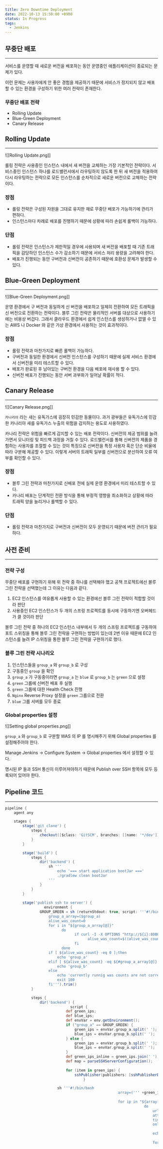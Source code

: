```yaml
---
title: Zero Downtime Deployment
date: 2022-10-13 15:50:00 +0900
status: In Progress
tags:
  - Jenkins
---
```


## 무중단 배포

---

서비스를 운영할 때 새로운 버전을 배포하는 동안 운영중인 애플리케이션이 종료되는 문제가 있다.

이런 문제는 사용자에게 안 좋은 경험을 제공하기 때문에 서비스가 정지되지 않고 배포할 수 있는 환경을 구성하기 위한 여러 전략이 존재한다.

### 무중단 배포 전략

- Rolling Update
- Blue-Green Deployment
- Canary Release

## Rolling Update

---

![[Rolling Update.png]]

롤링 전략은 사용중인 인스턴스 내에서 새 버전을 교체하는 가장 기본적인 전략이다. 서비스중인 인스턴스 하나를 로드밸런서에서 라우팅하지 않도록 한 뒤 새 버전을 적용하여 다시 라우팅하는 전략으로 모든 인스턴스를 순차적으로 새로운 버전으로 교체하는 전략이다.

### 장점

- 롤링 전략은 구성된 자원을 그대로 유지한 채로 무중단 배포가 가능하기에 관리가 편하다.
- 인스턴스마다 차례로 배포를 진행하기 때문에 상황에 따라 손쉽게 롤백이 가능하다.

### 단점

- 롤링 전략은 인스턴스가 제한적일 경우에 사용되며 새 버전을 배포할 때 기존 트래픽을 감당하던 인스턴스 수가 감소하기 때문에 서비스 처리 용량을 고려해야 한다.
- 배포가 진행되는 동안 구버전과 신버전이 공존하기 때문에 호환성 문제가 발생할 수 있다.

## Blue-Green Deployment

---

![[Blue-Green Deployment.png]]

운영 환경에서 구 버전과 동일하게 신 버전을 배포하고 일제히 전환하여 모든 트래픽을 신 버전으로 전환하는 전략이다. 블루 그린 전략은 물리적인 서버를 대상으로 사용하기에는 비용상 버겁다. 그래서 클라우드 환경에서 쉽게 인스턴스를 생성하거나 없앨 수 있는 AWS 나 Docker 와 같은 가상 환경에서 사용하는 것이 효과적이다.

### 장점

- 롤링 전략과 마찬가지로 빠른 롤백이 가능하다.
- 구버전과 동일한 환경에서 신버전 인스턴스를 구성하기 때문에 실제 서비스 환경에서 신버전을 미리 테스트할 수 있다.
- 배포가 완료된 후 남아있는 구버전 환경을 다음 배포에 재사용 할 수 있다.
- 신버전 배포가 진행되는 동안 서버 과부화가 일어날 확률이 적다.

## Canary Release

---

![[Canary Release.png]]

`카나리아` 라는 새는 유독가스에 굉장히 민감한 동물이다. 과거 광부들은 유독가스에 민감한 카나리아 새를 유독가스 누출의 위험을 감지하는 용도로 사용하였다.

카나리 전략은 위험을 빠르게 감지할 수 있는 배포 전략이다. 신버전의 제공 범위를 늘려가면서 모니터링 및 피드백 과정을 거칠 수 있다. 로드밸런서를 통해 신버전의 제품을 경험하는 사용자를 조절할 수 있는 것이 특징으로 신버전을 특정 사용자 혹은 단순 비율에 따라 구분해 제공할 수 있다. 이렇게 서버의 트래픽 일부를 신버전으로 분산하여 오류 여부를 확인할 수 있다.

### 장점

- 블루 그린 전략과 마찬가지로 신배포 전에 실제 운영 환경에서 미리 테스트할 수 있다.
- 카나리 배포는 단계적인 전환 방식을 통해 부정적 영향을 최소화하고 상황에 따라 트래픽 양을 늘리거나 롤백할 수 있다.

### 단점

- 롤링 전략과 마찬가지로 구버전과 신버전이 모두 운영되기 때문에 버전 관리가 필요하다.

## 사전 준비

---

### 전략 구성

무중단 배포를 구현하기 위해 위 전략 중 하나를 선택해야 했고 공책 프로젝트에선 블루 그린 전략을 선택했는데 그 이유는 다음과 같다.

1. EC2 인스턴스를 여유롭게 사용할 수 있는 환경에선 블루 그린 전략이 적합할 것이라 판단
2. 사용중인 EC2 인스턴스가 두 개의 스프링 프로젝트를 동시에 구동하기엔 오버헤드가 클 것이라 판단

블루 그린 전략 중 하나의 EC2 인스턴스 내부에서 두 개의 스프링 프로젝트를 구동하여 포트 스위칭을 통해 블루 그린 전략을 구현하는 방법이 있는데 2번 이유 때문에 EC2 인스턴스를 늘려 IP 스위칭을 통한 블루 그린 전략을 구현하기로 했다.

### 블루 그린 전략 시나리오

1. 인스턴스들을 `group_a` 와 `group_b` 로 구성
2. 구동중인 `group` 을 확인
3. `group_a` 가 구동중이라면 `group_a` 는 `blue` 로 `group_b` 는 `green` 으로 설정
4. `green` 그룹에 신버전 배포 후 실행
5. `green` 그룹에 대한 Health Check 진행
6. `Nginx` Reverse Proxy 설정을 `green` 그룹으로 전환
7. `blue` 그룹 서버를 모두 종료

### Global properties 설정

![[Setting global properties.png]]

`group_a` 와 `group_b` 로 구분할 WAS 의 IP 를 명시해주기 위해 Global properties 를 설정해주어야 한다.

Manage Jenkins → Configure System → Global properties 에서 설정할 수 있다.

명시된 IP 들과 SSH 통신이 이루어져야하기 때문에 Publish over SSH 항목에 모두 등록되어 있어야 한다.

## Pipeline 코드

---

```groovy
pipeline {
    agent any

    stages {
        stage('git clone') {
            steps {
                checkout([$class: 'GitSCM', branches: [[name: '*/dev']], extensions: [[$class: 'SubmoduleOption', disableSubmodules: false, parentCredentials: true, recursiveSubmodules: false, reference: '', trackingSubmodules: true]], userRemoteConfigs: [[credentialsId: 'github-webhook-access-token', url: 'https://github.com/woowacourse-teams/2022-gong-check']]])
            }
        }

        stage('build') {
            steps {
                dir('backend') {
                    sh '''
                        echo '=== start application bootJar ==='
                        ./gradlew clean bootJar
                    '''
                }
            }
        }
        
        stage('publish ssh to server') {
			      environment {
                GROUP_GREEN = sh (returnStdout: true, script: '''#!/bin/bash
                    group_a_array=($group_a)
                    alive_was_count=0
                    for i in "${group_a_array[@]}"
	                      do
		                        if curl -I -X OPTIONS "http://${i}:8080"; then
			                          alive_was_count=$((alive_was_count+1))
		                        fi
	                      done
                    if [ ${alive_was_count} -eq 0 ];then
                        echo 'group_a'
                    elif [ ${alive_was_count} -eq ${#group_a_array[@]} ];then
                        echo 'group_b'
                    else
                        echo 'currently runnig was counts are not correct'
                        exit 100
                    fi''').trim()
            }

            steps {
                dir('backend') {
					          script {
		                    def green_ips;
		                    def blue_ips;
		                    def envVar = env.getEnvironment();
		                    if ("group_a" == GROUP_GREEN) {
		                        green_ips = envVar.group_a.split(' ');
		                        blue_ips = envVar.group_b.split(' ');
		                    } else {
		                        green_ips = envVar.group_b.split(' ');
		                        blue_ips = envVar.group_a.split(' ');
		                    }
		                    def green_ips_inline = green_ips.join(' ');
		                    def map = parseSSHServerConfiguration();
	
		                    for (item in green_ips) {
		                        sshPublisher(publishers: [sshPublisherDesc(configName: map.get(item), transfers: [sshTransfer(cleanRemote: false, excludes: '', execCommand: 'sh /home/ubuntu/script/server_start.sh', execTimeout: 120000, flatten: false, makeEmptyDirs: false, noDefaultExcludes: false, patternSeparator: '[, ]+', remoteDirectory: '/deploy', remoteDirectorySDF: false, removePrefix: 'build/libs', sourceFiles: 'build/libs/*.jar')], usePromotionTimestamp: false, useWorkspaceInPromotion: false, verbose: true)])
						            }

                        sh '''#!/bin/bash
												    array=(''' +green_ips_inline+ ''')
												
												    for ip in "${array[@]}"
																do
																    url=${array[0]}
																    attempts=10
																    timeout=10
																    online=false
																
																    echo "Checking status of $url."
																
																    for (( i=1; i<=$attempts; i++ ))
																		    do
																		        code=$(curl -sL --connect-timeout 20 --max-time 30 -w "%{http_code}\\n" "$url:8080" -o /dev/null)
																		
																		        if [ "$code" = "200" ]; then
																		            online=true
																		            echo "Connection successful."
																		            break
																		        else
																		            sleep $timeout
																		            echo "Connection failed."
																		        fi
																		    done
																
																    if $online; then
																        echo "Monitor finished, website is online."
																        exit 0 # Build Success
																    else
																        echo "Monitor failed, website seems to be down."
																        exit 1 # Build Failed
																    fi
																done
												'''

                        sshPublisher(publishers: [sshPublisherDesc(configName: 'gongcheck-reverse-proxy-dev', transfers: [sshTransfer(cleanRemote: false, excludes: '', execCommand: '''#!/bin/bash
												    function parse_was_address() {
												        array=(''' +green_ips_inline+ ''')
												        str=""
												    	  for i in "${array[@]}"
												            do
												    	          str+='set $service_url '
												                str+="http://${i}:8080;\n"
												            done
												        echo -e "$str"
												    }
												    echo -e "$(parse_was_address)" | sudo tee /etc/nginx/conf.d/service-url.inc
												    sudo service nginx restart
												    ''', execTimeout: 120000, flatten: false, makeEmptyDirs: false, noDefaultExcludes: false, patternSeparator: '[, ]+', remoteDirectory: '/', remoteDirectorySDF: false, removePrefix: '', sourceFiles: '')], usePromotionTimestamp: false, useWorkspaceInPromotion: false, verbose: false)])

	                      for (item in blue_ips) {
                            sshPublisher(publishers: [sshPublisherDesc(configName: map.get(item), transfers: [sshTransfer(cleanRemote: false, excludes: '', execCommand: 'sh /home/ubuntu/script/kill.sh', execTimeout: 120000, flatten: false, makeEmptyDirs: false, noDefaultExcludes: false, patternSeparator: '[, ]+', remoteDirectory: '/deploy', remoteDirectorySDF: false, removePrefix: 'build/libs', sourceFiles: 'build/libs/*.jar')], usePromotionTimestamp: false, useWorkspaceInPromotion: false, verbose: true)])
                        }
					          }
                }
            }
        }

        stage('clean up workspace') {
            steps {
                cleanWs deleteDirs: true
            }
        }
    }
    
    post {
        success {
            slackSend (channel: 'jenkins', color: '#00FF00', message: "SUCCESSFUL: Job '${env.JOB_NAME} [${env.BUILD_NUMBER}]' (${env.BUILD_URL})")
        }
        failure {
            slackSend (channel: 'jenkins', color: '#FF0000', message: "FAILED: Job '${env.JOB_NAME} [${env.BUILD_NUMBER}]' (${env.BUILD_URL})")
        }
    }
}

@NonCPS
def parseSSHServerConfiguration() {
    def xml = new XmlSlurper().parse("${JENKINS_HOME}/jenkins.plugins.publish_over_ssh.BapSshPublisherPlugin.xml");
    def server_nick_names = xml.'**'.findAll{it.name() == 'name'};
    def server_ip_address = xml.'**'.findAll{it.name() == 'hostname'};
    def map = new HashMap();
    for (i = 0; i < server_nick_names.size(); i++) {
        def server_ip_str = (String) server_ip_address.get(i);
        def server_nick_name_str = (String) server_nick_names.get(i);
        map.put(server_ip_str, server_nick_name_str);
    }
    println(map);
    return map;
}
```

### 블루 그린 그룹 구분

```groovy
environment {
    GROUP_GREEN = sh (returnStdout: true, script: '''#!/bin/bash
        group_a_array=($group_a)
        alive_was_count=0
        for i in "${group_a_array[@]}"
            do
                if curl -I -X OPTIONS "http://${i}:8080"; then
                    alive_was_count=$((alive_was_count+1))
                fi
            done
        if [ ${alive_was_count} -eq 0 ];then
            echo 'group_a'
        elif [ ${alive_was_count} -eq ${#group_a_array[@]} ];then
            echo 'group_b'
        else
            echo 'currently runnig was counts are not correct'
            exit 100
        fi''').trim()
}
```

Global properties 설정을 통해 `group_a` `group_b` 변수를 사용할 수 있다. `group_a` 배열을 순회하면서 `OPTIONS` 요청을 보내 해당 그룹에 속한 서버들이 구동중인지 확인할 수 있다.

`environment` 블럭을 통해 쉘 스크립트에서 반환한 값을 환경 변수에 담아서 외부 Groovy 스크립트에서 사용할 수 있다.

`group_a` 에 속한 서버들이 구동중이라면 `GROUP_GREEN` 에는 `group_a` 라는 문자열이 저장된다.

### 그룹별 IP 배열 생성

```groovy
def green_ips;
def blue_ips;
def envVar = env.getEnvironment();
if ("group_a" == GROUP_GREEN) {
    green_ips = envVar.group_a.split(' ');
    blue_ips = envVar.group_b.split(' ');
} else {
    green_ips = envVar.group_b.split(' ');
    blue_ips = envVar.group_a.split(' ');
}
```

`env.getEnvironment()` 메서드를 통해 Global properties 에서 선언한 환경 변수를 Groovy 스크립트에서 사용할 수 있다.

`environment` 블럭에서 선언한 `GROUP_GREEN` 을 통해 `green_ips` 와 `blue_ips` 를 구분한다.

`group_a` 가 `green` 이라면 `green_ips` 에는 `192.168.1.199` 가 할당되었을 것이다.

### IP 에 해당하는 SSH Server Name Map 생성

```groovy
@NonCPS
def parseSSHServerConfiguration() {
    def xml = new XmlSlurper().parse("${JENKINS_HOME}/jenkins.plugins.publish_over_ssh.BapSshPublisherPlugin.xml");
    def server_nick_names = xml.'**'.findAll{it.name() == 'name'};
    def server_ip_address = xml.'**'.findAll{it.name() == 'hostname'};
    def map = new HashMap();
    for (i = 0; i < server_nick_names.size(); i++) {
        def server_ip_str = (String) server_ip_address.get(i);
        def server_nick_name_str = (String) server_nick_names.get(i);
        map.put(server_ip_str, server_nick_name_str);
    }
    println(map);
    return map;
}
```

Jenkins 의 `sshPublisher` 는 IP 가 아닌 SSH Server Name 으로 작업을 수행하기 때문에 IP 에 해당하는 SSH Server Name 을 알아내야 한다.

Jenkins 는 Publish over SSH 항목에서 설정했던 SSH Server Name 과 IP 등의 정보를 `${JENKINS_HOME}/jenkins.plugins.publish_over_ssh.BapSshPublisherPlugin.xml` 에 저장한다.

위 파일을 파싱하여 IP 와 SSH Server Name 이 `key-value` 형태로 이루어진 Map 을 생성해 스크립트에서 활용할 필요가 있다.

Jenkins 는 기본적으로 작업 중지 및 재개 등을 위해 스크립트의 `step` 별 상태를 직렬화하여 저장하는데, XML 파싱 관련 객체들은 직렬화가 불가능하여 에러가 발생한다.

때문에 XML 파싱 관련 로직을 별도의 메서드로 분리하여 `@NonCPS` 애너테이션을 통해 직렬화 및 저장 대상에서 제외시킨다.

```groovy
{
		192.168.1.218=gongcheck-frontend-dev, 
		192.168.1.247=gongcheck-frontend-prod, 
		192.168.1.220=gongcheck-image-prod, 
		192.168.1.199=gongcheck-backend-dev-a, 
		192.168.1.234=gongcheck-backend-dev-b, 
		192.168.1.201=gongcheck-backend-prod, 
		192.168.1.212=gongcheck-image-dev, 
		192.168.1.240=gongcheck-reverse-proxy-dev
}
```

파싱된 Map 을 확인해보면 위와 같이 IP 에 해당하는 SSH Server Name 을 가져올 수 있도록 생성되어 있다.

### Green 그룹 배포 및 WAS 실행

```groovy
for (item in green_ips) {
    sshPublisher(publishers: [sshPublisherDesc(configName: map.get(item), transfers: [sshTransfer(cleanRemote: false, excludes: '', execCommand: 'sh /home/ubuntu/script/server_start.sh', execTimeout: 120000, flatten: false, makeEmptyDirs: false, noDefaultExcludes: false, patternSeparator: '[, ]+', remoteDirectory: '/deploy', remoteDirectorySDF: false, removePrefix: 'build/libs', sourceFiles: 'build/libs/*.jar')], usePromotionTimestamp: false, useWorkspaceInPromotion: false, verbose: true)])
}
```

`green_ips` 배열을 순회하면서 `map.get(item)` 을 통해 IP 에 해당하는 SSH Server Name 을 통해 `sshPublisher` 를 실행할 수 있다.

`green_ips` 에 `192.168.1.199` 가 들어있다면, `map.get(item)` 을 통해 `gongcheck-backend-dev-a` 에 해당하는 WAS 로 `sshPublisher` 를 실행할 것이다.

```bash
echo "> 현재 진행중인 application pid 조회"
CURRENT_PID=$(ps -ef | grep java | grep jar | grep -v nohup | grep gong-check | awk '{print $2}')
echo "> 현재 진행중인 application pid : $CURRENT_PID"

if [ -z ${CURRENT_PID} ]; then
echo "> 현재 구동중인 어플리케이션이 없으므로 종료하지 않습니다."
else
echo "> sudo kill -9 $CURRENT_PID"
sudo kill -9 ${CURRENT_PID}
sleep 10
sudo lsof -i:8080
echo "> 어플리케이션 정상 종료 완료"
fi

echo "> 어플리케이션 배포 시작"
JAR_PATH=$(ls -t /home/ubuntu/deploy/*.jar | head -1)
BUILD_ID=dontKillMe sudo nohup java -jar ${JAR_PATH} --spring.profiles.active=dev  2>> /dev/null >> /dev/null &
echo "> 어플리케이션 배포 종료"
```

`sshPublisher` 는 인스턴스 내부에 있는 `server_start.sh` 를 실행시키는데, 이는 위와 같다.

### Green 그룹 Health Check

```groovy
sh '''#!/bin/bash
    array=(''' +green_ips_inline+ ''')

    for ip in "${array[@]}"
				do
				    url=${array[0]}
				    attempts=10
				    timeout=10
				    online=false
				
				    echo "Checking status of $url."
				
				    for (( i=1; i<=$attempts; i++ ))
						    do
						        code=$(curl -sL --connect-timeout 20 --max-time 30 -w "%{http_code}\\n" "$url:8080" -o /dev/null)
						
						        if [ "$code" = "200" ]; then
						            online=true
						            echo "Connection successful."
						            break
						        else
						            sleep $timeout
						            echo "Connection failed."
						        fi
						    done
				
				    if $online; then
				        echo "Monitor finished, website is online."
				        exit 0 # Build Success
				    else
				        echo "Monitor failed, website seems to be down."
				        exit 1 # Build Failed
				    fi
				done
'''
```

쉘 스크립트를 통해 `green` 그룹에 대한 Health Check 를 진행한다. `curl` 요청을 통해 해당 IP 의 8080번 포트가 열려있는지 확인한다. 10번의 시도 간 서버가 응답하지 못한다면 서버 배포에 실패했다고 판단하고 스크립트를 종료한다.

### Nginx 설정 변경

`green` 에 해당하는 WAS 가 준비가 되어 있으니 `Nginx` 에서 요청을 `green` 으로 보낼 수 있도록 설정을 변경해주어야 한다.

```bash
server {
	server_name dev.gongcheck.shop;

	include /etc/nginx/conf.d/service-url.inc;

	location / {
		proxy_pass $service_url/index.html;
	}

	# ...
}
```

현재 `Nginx` 에선 `proxy_pass` 에 `service_url` 이라는 변수를 할당하고 있다.

```groovy
sshPublisher(publishers: [sshPublisherDesc(configName: 'gongcheck-reverse-proxy-dev', transfers: [sshTransfer(cleanRemote: false, excludes: '', execCommand: '''#!/bin/bash
    function parse_was_address() {
        array=(''' +green_ips_inline+ ''')
        str=""
    	  for i in "${array[@]}"
            do
    	          str+='set $service_url '
                str+="http://${i}:8080;\n"
            done
        echo -e "$str"
    }
    echo -e "$(parse_was_address)" | sudo tee /etc/nginx/conf.d/service-url.inc
    sudo service nginx restart
    ''', execTimeout: 120000, flatten: false, makeEmptyDirs: false, noDefaultExcludes: false, patternSeparator: '[, ]+', remoteDirectory: '/', remoteDirectorySDF: false, removePrefix: '', sourceFiles: '')], usePromotionTimestamp: false, useWorkspaceInPromotion: false, verbose: false)])
```

해당 변수는 `service-url.inc` 를 통해 선언되고 있기에 이를 수정하는 쉘 스크립트를 `sshPublisher` 를 통해 수행한다. `tee` 명령어를 통해 해당 파일을 덮어씌우거나 새로 생성할 수 있다.

```bash
set $service_url http://192.168.1.199:8080;
```

`green_ips_inline` 에 `192.168.1.199` 만 존재한다면, `service-url.inc` 파일에는 위와 같은 스크립트가 작성되어 있을 것이다.

### Blue 그룹 WAS 종료

```groovy
for (item in blue_ips) {
    sshPublisher(publishers: [sshPublisherDesc(configName: map.get(item), transfers: [sshTransfer(cleanRemote: false, excludes: '', execCommand: 'sh /home/ubuntu/script/kill.sh', execTimeout: 120000, flatten: false, makeEmptyDirs: false, noDefaultExcludes: false, patternSeparator: '[, ]+', remoteDirectory: '/deploy', remoteDirectorySDF: false, removePrefix: 'build/libs', sourceFiles: 'build/libs/*.jar')], usePromotionTimestamp: false, useWorkspaceInPromotion: false, verbose: true)])
}
```

`blue_ips` 배열을 순회하면서 `map.get(item)` 을 통해 IP 에 해당하는 SSH Server Name 을 통해 `sshPublisher` 를 실행할 수 있다.

`blue_ips` 에 `192.168.1.234` 가 들어있다면, `map.get(item)` 을 통해 `gongcheck-backend-dev-b` 에 해당하는 WAS 로 `sshPublisher` 를 실행할 것이다.

```bash
echo "> 현재 진행중인 application pid 조회"
CURRENT_PID=$(ps -ef | grep java | grep jar | grep -v nohup | grep gong-check | awk '{print $2}')
echo "> 현재 진행중인 application pid : $CURRENT_PID"

if [ -z ${CURRENT_PID} ]; then
echo "> 현재 구동중인 어플리케이션이 없으므로 종료하지 않습니다."
else
echo "> sudo kill -9 $CURRENT_PID"
sudo kill -9 ${CURRENT_PID}
sleep 10
sudo lsof -i:8080
echo "> 어플리케이션 정상 종료 완료"
fi
```

`sshPublisher` 는 인스턴스 내부에 있는 `kill.sh` 를 실행시키는데, 이는 위와 같다.

## 개선 사항

---

추후 WAS 를 다중화한다면 로드 밸런싱을 적용해야하기 때문에 `Nginx` 설정을 변경하는 스크립트를 수정해주어야 한다. 로드 밸런싱 설정 적용은 크게 어렵지 않기 때문에 추후에 서비스가 WAS 다중화를 요구한다면 그때 수정해주어도 무방하다.

추가로 `blue` 그룹에 해당하는 EC2 인스턴스가 `idle` 상태로 대기하고 있기 때문에 불필요한 비용이 발생하고 있는 것을 알 수 있다. 때문에 배포가 이루어질 때 마다 EC2 인스턴스를 자동으로 생성 및 제거해주는 방식을 고려해 볼 필요가 있다.

## References

---

- [https://loosie.tistory.com/781](https://loosie.tistory.com/781)
- [https://xlffm3.github.io/devops/mock-blue-green-cd/](https://xlffm3.github.io/devops/mock-blue-green-cd/)
- [https://jiyeonseo.github.io/2020/03/19/jenkins-health-check/](https://jiyeonseo.github.io/2020/03/19/jenkins-health-check/)
